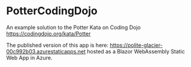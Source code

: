 # PotterCodingDojo
An example solution to the Potter Kata on Coding Dojo https://codingdojo.org/kata/Potter

The published version of this app is here: https://polite-glacier-00c992b03.azurestaticapps.net hosted as a Blazor WebAssembly Static Web App in Azure.
